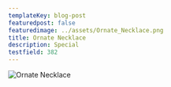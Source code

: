 ```yaml
---
templateKey: blog-post
featuredpost: false
featuredimage: ../assets/Ornate_Necklace.png
title: Ornate Necklace
description: Special
testfield: 382
---
```

![Ornate Necklace](../assets/Ornate_Necklace.png)
